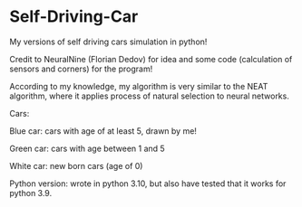 # Self-Driving-Car
My versions of self driving cars simulation in python!

Credit to NeuralNine (Florian Dedov) for idea and some code (calculation of sensors and corners) for the program!

According to my knowledge, my algorithm is very similar to the NEAT algorithm, where it applies process of natural selection to neural networks.

Cars:

Blue car: cars with age of at least 5, drawn by me!

Green car: cars with age between 1 and 5

White car: new born cars (age of 0)



Python version: wrote in python 3.10, but also have tested that it works for python 3.9. 
